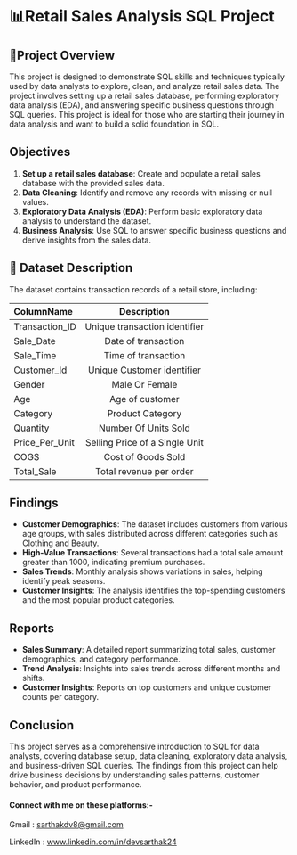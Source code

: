  

# 📊Retail Sales Analysis SQL Project

## 🚀Project Overview


This project is designed to demonstrate SQL skills and techniques typically used by data analysts to explore, clean, and analyze retail sales data. The project involves setting up a retail sales database, performing exploratory data analysis (EDA), and answering specific business questions through SQL queries. This project is ideal for those who are starting their journey in data analysis and want to build a solid foundation in SQL.

## Objectives

1. **Set up a retail sales database**: Create and populate a retail sales database with the provided sales data.
2. **Data Cleaning**: Identify and remove any records with missing or null values.
3. **Exploratory Data Analysis (EDA)**: Perform basic exploratory data analysis to understand the dataset.
4. **Business Analysis**: Use SQL to answer specific business questions and derive insights from the sales data.

## 📂 Dataset Description
The dataset contains transaction records of a retail store, including:


  | ColumnName | Description |
|:----------|:-----------:|
| Transaction_ID	     |  Unique transaction identifier     | 
| Sale_Date      |  Date of transaction       | 
| Sale_Time	     |  Time of transaction     | 
| Customer_Id     |  Unique Customer identifier       | 
| Gender	     |  Male Or Female     | 
| Age      |  Age of customer       | 
| Category	     |  Product Category     | 
| Quantity     |  Number Of Units Sold       | 
| Price_Per_Unit	     |  Selling Price of a Single Unit     | 
| COGS      |  Cost of Goods Sold       | 
| Total_Sale      |  Total revenue per order       |

## Findings

- **Customer Demographics**: The dataset includes customers from various age groups, with sales distributed across different categories such as Clothing and Beauty.
- **High-Value Transactions**: Several transactions had a total sale amount greater than 1000, indicating premium purchases.
- **Sales Trends**: Monthly analysis shows variations in sales, helping identify peak seasons.
- **Customer Insights**: The analysis identifies the top-spending customers and the most popular product categories.

## Reports

- **Sales Summary**: A detailed report summarizing total sales, customer demographics, and category performance.
- **Trend Analysis**: Insights into sales trends across different months and shifts.
- **Customer Insights**: Reports on top customers and unique customer counts per category.

## Conclusion

This project serves as a comprehensive introduction to SQL for data analysts, covering database setup, data cleaning, exploratory data analysis, and business-driven SQL queries. The findings from this project can help drive business decisions by understanding sales patterns, customer behavior, and product performance.

#### Connect with me on these platforms:-

Gmail : sarthakdv8@gmail.com

LinkedIn : www.linkedin.com/in/devsarthak24

